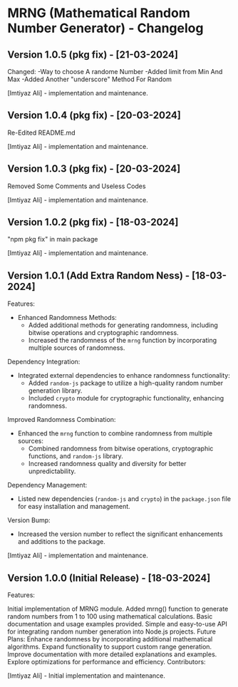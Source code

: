 
# MRNG (Mathematical Random Number Generator) - Changelog

## Version 1.0.5 (pkg fix) - [21-03-2024]
Changed:
 -Way to choose A randome Number
 -Added limit from Min And Max
 -Added Another "underscore" Method For Random

[Imtiyaz Ali] - implementation and maintenance.


## Version 1.0.4 (pkg fix) - [20-03-2024]
Re-Edited README.md

[Imtiyaz Ali] - implementation and maintenance.
## Version 1.0.3 (pkg fix) - [20-03-2024]
Removed Some Comments and Useless Codes

[Imtiyaz Ali] - implementation and maintenance.


## Version 1.0.2 (pkg fix) - [18-03-2024]
"npm pkg fix" in main package

[Imtiyaz Ali] - implementation and maintenance.

## Version 1.0.1 (Add Extra Random Ness) - [18-03-2024]
Features:
- Enhanced Randomness Methods:
  - Added additional methods for generating randomness, including bitwise operations and cryptographic randomness.
  - Increased the randomness of the `mrng` function by incorporating multiple sources of randomness.

Dependency Integration:
- Integrated external dependencies to enhance randomness functionality:
  - Added `random-js` package to utilize a high-quality random number generation library.
  - Included `crypto` module for cryptographic functionality, enhancing randomness.

Improved Randomness Combination:
- Enhanced the `mrng` function to combine randomness from multiple sources:
  - Combined randomness from bitwise operations, cryptographic functions, and `random-js` library.
  - Increased randomness quality and diversity for better unpredictability.

Dependency Management:
- Listed new dependencies (`random-js` and `crypto`) in the `package.json` file for easy installation and management.

Version Bump:
- Increased the version number to reflect the significant enhancements and additions to the package.

[Imtiyaz Ali] - implementation and maintenance.


## Version 1.0.0 (Initial Release) - [18-03-2024]
Features:

Initial implementation of MRNG module.
Added mrng() function to generate random numbers from 1 to 100 using mathematical calculations.
Basic documentation and usage examples provided.
Simple and easy-to-use API for integrating random number generation into Node.js projects.
Future Plans:
Enhance randomness by incorporating additional mathematical algorithms.
Expand functionality to support custom range generation.
Improve documentation with more detailed explanations and examples.
Explore optimizations for performance and efficiency.
Contributors:

[Imtiyaz Ali] - Initial implementation and maintenance.
